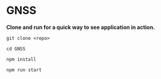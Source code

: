 # GNSS

**Clone and run for a quick way to see application in action.**


```git clone <repo>```

```cd GNSS```

``npm install``

```npm run start```
